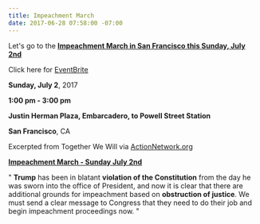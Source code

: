 ```yaml
---
title: Impeachment March
date: 2017-06-28 07:58:00 -07:00
---
```


Let's go to the [**Impeachment March in San Francisco this Sunday, July 2nd**](https://www.facebook.com/Impeachment-March-San-Francisco-293365771087883/)

Click here for [EventBrite](https://www.eventbrite.com/e/impeachment-march-sfalameda-contingent-tickets-35393258188)

**Sunday, July 2**, 2017

**1:00 pm - 3:00 pm**

**Justin Herman Plaza, Embarcadero, to Powell Street Station**

**San Francisco**, CA


Excerpted from Together We Will via [ActionNetwork.org](http://twwusa.org/?s=impeachment)

[**Impeachment March - Sunday July 2nd**](https://www.facebook.com/Impeachment-March-San-Francisco-293365771087883/)

"  **Trump** has been in blatant **violation of the Constitution** from the day he was sworn into the office of President, and now it is clear that there are additional grounds for impeachment based on **obstruction of justice**.  We must send a clear message to Congress that they need to do their job and begin impeachment proceedings now.  "




